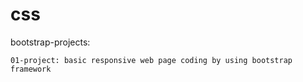 # css

bootstrap-projects: 

    01-project: basic responsive web page coding by using bootstrap framework

